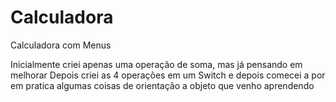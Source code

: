 # Calculadora
Calculadora com Menus

Inicialmente criei apenas uma operação de soma, mas já pensando em melhorar
Depois criei as 4 operações em um Switch e depois comecei a por em pratica algumas coisas de orientação a objeto que venho aprendendo
